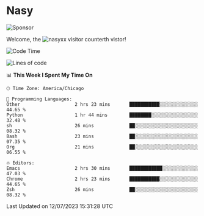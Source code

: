 # Nasy

<!--
<p align="center">
<img height="200" src="https://github-readme-stats.vercel.app/api?username=nasyxx&count_private=true&show_icons=true&theme=dracula&include_all_commits=true"/>
<img height="200" src="https://github-readme-stats.vercel.app/api/top-langs/?username=nasyxx&theme=dracula&hide=html,jupyter+notebook&count_private=true&show_icons=true"/>
</p>

  
----------------
-->

![Sponsor](https://img.shields.io/static/v1.svg?label=Sponsor&message=%E2%9D%A4&logo=GitHub&style=flat&color=pink)
 
Welcome, the ![nasyxx visitor counter](https://count.getloli.com/get/@nasyxx?theme=rule34)th vistor!
 
<!--START_SECTION:waka-->
![Code Time](http://img.shields.io/badge/Code%20Time-3%2C595%20hrs%2030%20mins-blue)

![Lines of code](https://img.shields.io/badge/From%20Hello%20World%20I%27ve%20Written-6.3%20million%20lines%20of%20code-blue)

📊 **This Week I Spent My Time On** 

```text
🕑︎ Time Zone: America/Chicago

💬 Programming Languages: 
Other                    2 hrs 23 mins       ███████████░░░░░░░░░░░░░░   44.65 % 
Python                   1 hr 44 mins        ████████░░░░░░░░░░░░░░░░░   32.48 % 
sh                       26 mins             ██░░░░░░░░░░░░░░░░░░░░░░░   08.32 % 
Bash                     23 mins             ██░░░░░░░░░░░░░░░░░░░░░░░   07.35 % 
Org                      21 mins             ██░░░░░░░░░░░░░░░░░░░░░░░   06.55 % 

🔥 Editors: 
Emacs                    2 hrs 30 mins       ████████████░░░░░░░░░░░░░   47.03 % 
Chrome                   2 hrs 23 mins       ███████████░░░░░░░░░░░░░░   44.65 % 
Zsh                      26 mins             ██░░░░░░░░░░░░░░░░░░░░░░░   08.32 % 
```


 Last Updated on 12/07/2023 15:31:28 UTC
<!--END_SECTION:waka-->

<!-- ![visitors](https://visitor-badge.laobi.icu/badge?page_id=nasyxx.nasyxx) -->

